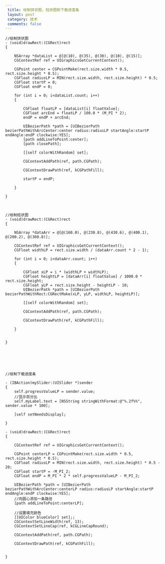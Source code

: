 ```yaml
---
 title: 绘制饼状图，柱状图和下载进度条
 layout: post
 category: 技术
 comments: false
---
```

 
 
 	//绘制饼状图
 	- (void)drawRect:(CGRect)rect
	{
	    
	    NSArray *dataList = @[@(10), @(35), @(30), @(10), @(15)];
	    CGContextRef ref = UIGraphicsGetCurrentContext();
	    
	    CGPoint center = CGPointMake(rect.size.width * 0.5, rect.size.height * 0.5);
	    CGFloat radiusLP = MIN(rect.size.width, rect.size.height) * 0.5;
	    CGFloat startP = 0;
	    CGFloat endP = 0;
	
	    for (int i = 0; i<dataList.count; i++)
	    {
	        
	        CGFloat floatLP = [dataList[i] floatValue];
	        CGFloat arcEnd = floatLP / 100.0 * (M_PI * 2);
	        endP = endP + arcEnd;
	        
	        UIBezierPath *path = [UIBezierPath bezierPathWithArcCenter:center radius:radiusLP startAngle:startP endAngle:endP clockwise:YES];
	        [path addLineToPoint:center];
	        [path closePath];
	
	        [[self colorWithRandom] set];
	        
	        CGContextAddPath(ref, path.CGPath);
	        
	        CGContextDrawPath(ref, kCGPathFill);
	        
	        startP = endP;
	        
	    }
	
	}
	
	
	
	//绘制柱状图
	- (void)drawRect:(CGRect)rect
	{
	    
	    NSArray *dataArr = @[@(160.0), @(230.8), @(430.6), @(400.1), @(200.2), @(360.8)];
	    
	    CGContextRef ref = UIGraphicsGetCurrentContext();
	    CGFloat widthLP = rect.size.width / (dataArr.count * 2 - 1);
	    
	    for (int i = 0; i<dataArr.count; i++)
	    {
	        
	        CGFloat xLP = i * (widthLP + widthLP);
	        CGFloat heightLP = [dataArr[i] floatValue] / 1000.0 * rect.size.height;
	        CGFloat yLP = rect.size.height - heightLP - 10;
	        UIBezierPath *path = [UIBezierPath bezierPathWithRect:CGRectMake(xLP, yLP, widthLP, heightLP)];
	        
	        [[self colorWithRandom] set];
	        
	        CGContextAddPath(ref, path.CGPath);
	        
	        CGContextDrawPath(ref, kCGPathFill);
	        
	    }
	
	    
	}
	
	
	
	
	
	
	//绘制下载进度条
	
	- (IBAction)mySlider:(UISlider *)sender
	{
	    self.progressValueLP = sender.value;
	    //显示百分比
	    self.myLabel.text = [NSString stringWithFormat:@"%.2f%%", sender.value * 100];
	    
	    [self setNeedsDisplay];
	    
	}
	
	- (void)drawRect:(CGRect)rect
	{
	    
	    CGContextRef ref = UIGraphicsGetCurrentContext();
	    
	    CGPoint centerLP = CGPointMake(rect.size.width * 0.5, rect.size.height * 0.5);
	    CGFloat radiusLP = MIN(rect.size.width, rect.size.height) * 0.5 - 20;
	    CGFloat startP = -M_PI_2;
	    CGFloat endP = M_PI * 2 * self.progressValueLP - M_PI_2;
	    
	    UIBezierPath *path = [UIBezierPath bezierPathWithArcCenter:centerLP radius:radiusLP startAngle:startP endAngle:endP clockwise:YES];
	    //向圆心添加一条路径
	    [path addLineToPoint:centerLP];
	
	    //设置填充颜色
	    [[UIColor blueColor] set];;
	    CGContextSetLineWidth(ref, 13);
	    CGContextSetLineCap(ref, kCGLineCapRound);
	    
	    CGContextAddPath(ref, path.CGPath);
	    
	    CGContextDrawPath(ref, kCGPathFill);
	    
	    
	}
